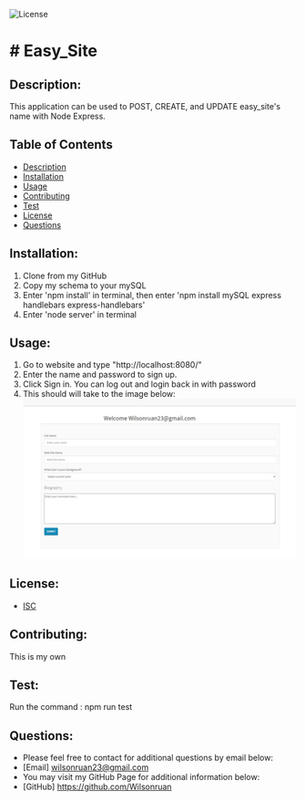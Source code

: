 ![License](https://img.shields.io/badge/License-ICS-green.svg)
# # Easy_Site

## Description:

This application can be used to POST, CREATE, and UPDATE easy_site's name with Node Express.  

## Table of Contents

- [Description](#description)
- [Installation](#installation)
- [Usage](#usage) 
- [Contributing](#contributing)
- [Test](#test)
- [License](#license) 
- [Questions](#questions)

## Installation:

1. Clone from my GitHub 
1. Copy my schema to your mySQL
1. Enter 'npm install' in terminal, then enter 'npm install mySQL express handlebars express-handlebars'
1. Enter 'node server' in terminal

## Usage:

1. Go to website and type "http://localhost:8080/"
1. Enter the name and password to sign up.
1. Click Sign in.  You can log out and login back in with password
1. This should will take to the image below:
![ScreenShot](.\public\assets\images\MainPage.jpg)

## License:
   - [ISC](https://choosealicense.com/licenses/isc/)

## Contributing:

This is my own

## Test:

Run the command : npm run test

## Questions: 
  - Please feel free to contact for additional questions by email below: 
  - [Email] wilsonruan23@gmail.com
  - You may visit my GitHub Page for additional information below: 
  - [GitHub]  https://github.com/Wilsonruan